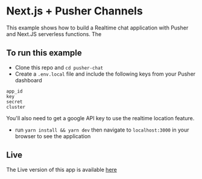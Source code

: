 # Next.js + Pusher Channels

This example shows how to build a Realtime chat application with Pusher and Next.JS serverless functions. The 

## To run this example

- Clone this repo and `cd pusher-chat`
- Create a `.env.local` file and include the following keys from your Pusher dashboard
```
app_id
key
secret
cluster
```
You'll also need to get a google API key to use the realtime location feature. 

- run `yarn install && yarn dev` then navigate to `localhost:3000` in your browser to see the application


## Live
The Live version of this app is available [here](https://pusher-chat-app.vercel.app/)

